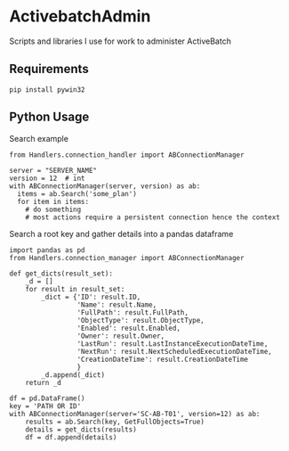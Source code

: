 # ActivebatchAdmin
Scripts and libraries I use for work to administer ActiveBatch

## Requirements
```
pip install pywin32
```

## Python Usage

Search example
```
from Handlers.connection_handler import ABConnectionManager

server = "SERVER_NAME"
version = 12  # int
with ABConnectionManager(server, version) as ab:
  items = ab.Search('some_plan')
  for item in items:
    # do something
    # most actions require a persistent connection hence the context
```

Search a root key and gather details into a pandas dataframe
```
import pandas as pd
from Handlers.connection_manager import ABConnectionManager

def get_dicts(result_set):
    _d = []
    for result in result_set:
        _dict = {'ID': result.ID,
                 'Name': result.Name,
                 'FullPath': result.FullPath,
                 'ObjectType': result.ObjectType,
                 'Enabled': result.Enabled,
                 'Owner': result.Owner,
                 'LastRun': result.LastInstanceExecutionDateTime,
                 'NextRun': result.NextScheduledExecutionDateTime,
                 'CreationDateTime': result.CreationDateTime
                 }
        _d.append(_dict)
    return _d

df = pd.DataFrame()
key = 'PATH OR ID'
with ABConnectionManager(server='SC-AB-T01', version=12) as ab:
    results = ab.Search(key, GetFullObjects=True)
    details = get_dicts(results)
    df = df.append(details)
        
```
